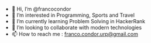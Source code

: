 - 👋 Hi, I’m @francocondor
- 👀 I’m interested in Programming, Sports and Travel
- 🌱 I’m currently learning Problem Solving in HackerRank
- 💞️ I’m looking to collaborate with modern technologies
- 📫 How to reach me : franco.condor.urp@gmail.com

<!---
francocondor/francocondor is a ✨ special ✨ repository because its `README.md` (this file) appears on your GitHub profile.
You can click the Preview link to take a look at your changes.
--->
